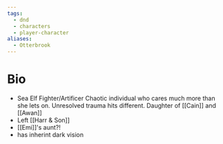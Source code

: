 ```yaml
---
tags:
  - dnd
  - characters
  - player-character
aliases:
  - Otterbrook
---
```

# Bio
- Sea Elf Fighter/Artificer
Chaotic individual who cares much more than she lets on. Unresolved trauma hits different. Daughter of [[Cain]] and [[Awan]]
- Left [[Harr & Son]]
- [[Emi]]'s aunt?!
- has inherint dark vision